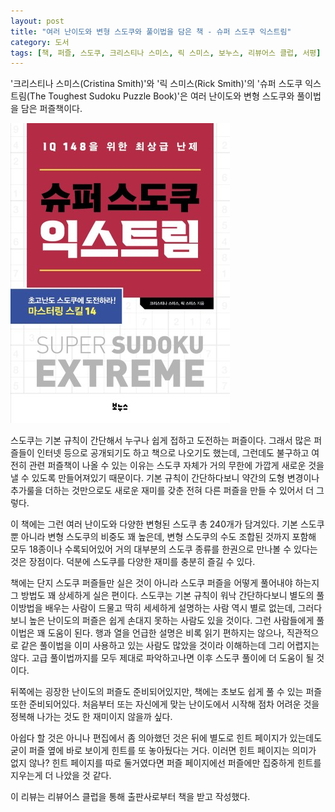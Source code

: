 ```yaml
---
layout: post
title: "여러 난이도와 변형 스도쿠와 풀이법을 담은 책 - 슈퍼 스도쿠 익스트림"
category: 도서
tags: [책, 퍼즐, 스도쿠, 크리스티나 스미스, 릭 스미스, 보누스, 리뷰어스 클럽, 서평]
---
```


'크리스티나 스미스(Cristina Smith)'와
'릭 스미스(Rick Smith)'의
'슈퍼 스도쿠 익스트림(The Toughest Sudoku Puzzle Book)'은
여러 난이도와 변형 스도쿠와 풀이법을 담은 퍼즐책이다.

![표지](/images/the-toughest-sudoku-puzzle-book-h480.jpg)

스도쿠는 기본 규칙이 간단해서 누구나 쉽게 접하고 도전하는 퍼즐이다.
그래서 많은 퍼즐들이 인터넷 등으로 공개되기도 하고 책으로 나오기도 했는데,
그런데도 불구하고 여전히 관련 퍼즐책이 나올 수 있는 이유는
스도쿠 자체가 거의 무한에 가깝게 새로운 것을 낼 수 있도록 만들어져있기 때문이다.
기본 규칙이 간단하다보니 약간의 도형 변경이나 추가룰을 더하는 것만으로도
새로운 재미를 갖춘 전혀 다른 퍼즐을 만들 수 있어서 더 그렇다.

이 책에는 그런 여러 난이도와 다양한 변형된 스도쿠 총 240개가 담겨있다.
기본 스도쿠 뿐 아니라 변형 스도쿠의 비중도 꽤 높은데,
변형 스도쿠의 수도 조합된 것까지 포함해 모두 18종이나 수록되어있어
거의 대부분의 스도쿠 종류를 한권으로 만나볼 수 있다는 것은 장점이다.
덕분에 스도쿠를 다양한 재미를 충분히 즐길 수 있다.

책에는 단지 스도쿠 퍼즐들만 실은 것이 아니라
스도쿠 퍼즐을 어떻게 풀어내야 하는지 그 방법도 꽤 상세하게 실은 편이다.
스도쿠는 기본 규칙이 워낙 간단하다보니 별도의 풀이방법을 배우는 사람이 드물고
딱히 세세하게 설명하는 사람 역시 별로 없는데,
그러다보니 높은 난이도의 퍼즐은 쉽게 손대지 못하는 사람도 있을 것이다.
그런 사람들에게 풀이법은 꽤 도움이 된다.
행과 열을 언급한 설명은 비록 읽기 편하지는 않으나,
직관적으로 같은 풀이법을 이미 사용하고 있는 사람도 많았을 것이라 이해하는데 그리 어렵지는 않다.
고급 풀이법까지를 모두 제대로 파악하고나면 이후 스도쿠 풀이에 더 도움이 될 것이다.

뒤쪽에는 굉장한 난이도의 퍼즐도 준비되어있지만,
책에는 초보도 쉽게 풀 수 있는 퍼즐 또한 준비되어있다.
처음부터 또는 자신에게 맞는 난이도에서 시작해 점차 어려운 것을 정복해 나가는 것도 한 재미이지 않을까 싶다.

아쉽다 할 것은 아니나 편집에서 좀 의아했던 것은
뒤에 별도로 힌트 페이지가 있는데도
굳이 퍼즐 옆에 바로 보이게 힌트를 또 놓아뒀다는 거다.
이러면 힌트 페이지는 의미가 없지 않나?
힌트 페이지를 따로 둘거였다면 퍼즐 페이지에선 퍼즐에만 집중하게 힌트를 지우는게 더 나았을 것 같다.



<div class="im im-info">
이 리뷰는 리뷰어스 클럽을 통해 출판사로부터 책을 받고 작성했다.
</div>
